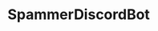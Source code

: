 # SpammerDiscordBot
<svg>
  <foreignObject>
    <div style="width: 100%;height: 100%;background-color: black;"></div>
  </foreignObject>
</svg>
